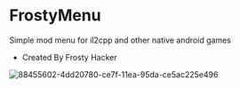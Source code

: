 # FrostyMenu
Simple mod menu for il2cpp and other native android games
* Created By Frosty Hacker

![88455602-4dd20780-ce7f-11ea-95da-ce5ac225e496](https://user-images.githubusercontent.com/59924277/88463386-2567fe80-cebb-11ea-9121-21193f1d5dc6.png)

